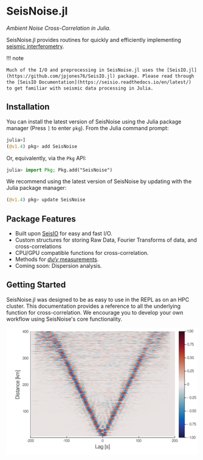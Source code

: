 # SeisNoise.jl

*Ambient Noise Cross-Correlation in Julia.*

SeisNoise.jl provides routines for quickly and efficiently implementing [seismic interferometry](https://en.wikipedia.org/wiki/Seismic_interferometry).

!!! note

    Much of the I/O and preprocessing in SeisNoise.jl uses the [SeisIO.jl](https://github.com/jpjones76/SeisIO.jl) package. Please read through the [SeisIO Documentation](https://seisio.readthedocs.io/en/latest/) to get familiar with seismic data processing in Julia.



## Installation
You can install the latest version of SeisNoise using the Julia package manager (Press `]` to enter `pkg`).
From the Julia command prompt:

```julia
julia>]
(@v1.4) pkg> add SeisNoise
```

Or, equivalently, via the `Pkg` API:

```julia
julia> import Pkg; Pkg.add("SeisNoise")
```

We recommend using the latest version of SeisNoise by updating with the Julia package manager:

```julia
(@v1.4) pkg> update SeisNoise
```

## Package Features
- Built upon [SeisIO](https://seisio.readthedocs.io/en/latest/) for easy and fast I/O.
- Custom structures for storing Raw Data, Fourier Transforms of data, and cross-correlations
- CPU/GPU compatible functions for cross-correlation.
- Methods for [*dv/v* measurements](https://github.com/tclements/SeisDvv.jl).
- Coming soon: Dispersion analysis.

## Getting Started
SeisNoise.jl was designed to be as easy to use in the REPL as on an HPC cluster. This documentation provides a reference to all the underlying function for cross-correlation.
We encourage you to develop your own workflow using SeisNoise's core functionality.

![plot1](assets/CI-moveout.png)

